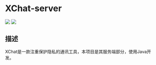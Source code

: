 # XChat-server

![](https://img.shields.io/badge/Java-11-red)
![](https://img.shields.io/badge/MAVEN-3-blue)

## 描述

XChat是一款注重保护隐私的通讯工具，本项目是其服务端部分，使用Java开发。
